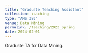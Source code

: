 ```yaml
---
title: "Graduate Teaching Assistant"
collection: teaching
type: "AMS 380"
venue: Data Mining
permalink: /teaching/2023_spring
date: 2024-02-01
---
```


Graduate TA for Data Mining.
